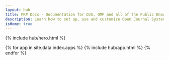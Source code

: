 ```yaml
---
layout: hub
title: PKP Docs - Documentation for OJS, OMP and all of the Public Knowledge Project's software
description: Learn how to set up, use and customize Open Journal Systems and all of the Public Knowledge Project's software. Includes help for Open Monograph Press (OMP), Open Preprint Systems (OPS), and more.
isHome: true
---
```


{% include hub/hero.html %}

{% for app in site.data.index.apps %}
{% include hub/app.html %}
{% endfor %}
